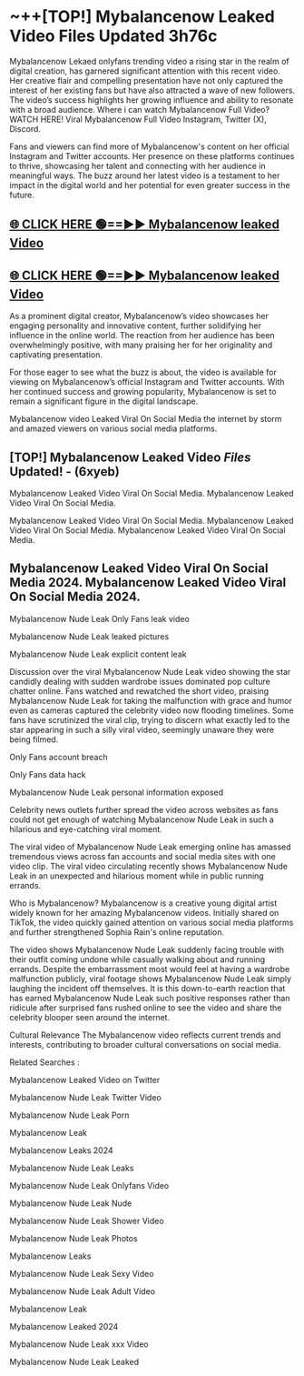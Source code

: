 # ~++[TOP!] Mybalancenow Leaked Video Files Updated 3h76c

 Mybalancenow Lekaed onlyfans trending video a rising star in the realm of digital creation, has garnered significant attention with this recent video. Her creative flair and compelling presentation have not only captured the interest of her existing fans but have also attracted a wave of new followers. The video’s success highlights her growing influence and ability to resonate with a broad audience.
Where i can watch  Mybalancenow Full Video? WATCH HERE! Viral  Mybalancenow Full Video Instagram, Twitter (X), Discord.


Fans and viewers can find more of  Mybalancenow's content on her official Instagram and Twitter accounts. Her presence on these platforms continues to thrive, showcasing her talent and connecting with her audience in meaningful ways. The buzz around her latest video is a testament to her impact in the digital world and her potential for even greater success in the future.


## [🌐 CLICK HERE 🟢==►►  Mybalancenow leaked Video ](https://onlyclips.site?title=Mybalancenow&ref=git)

## [🌐 CLICK HERE 🟢==►►  Mybalancenow leaked Video ](https://onlyclips.site?title=Mybalancenow&ref=git)


As a prominent digital creator,  Mybalancenow’s video showcases her engaging personality and innovative content, further solidifying her influence in the online world. The reaction from her audience has been overwhelmingly positive, with many praising her for her originality and captivating presentation.

For those eager to see what the buzz is about, the video is available for viewing on  Mybalancenow’s official Instagram and Twitter accounts. With her continued success and growing popularity,  Mybalancenow is set to remain a significant figure in the digital landscape.


  Mybalancenow video Leaked Viral On Social Media the internet by storm and amazed viewers on various social media platforms.


## [TOP!]  Mybalancenow Leaked Video *Files* Updated! - (6xyeb) 

 Mybalancenow Leaked Video Viral On Social Media. Mybalancenow Leaked Video Viral On Social Media.

 Mybalancenow Leaked Video Viral On Social Media. Mybalancenow Leaked Video Viral On Social Media. Mybalancenow Leaked Video Viral On Social Media.


##  Mybalancenow Leaked Video Viral On Social Media 2024. Mybalancenow Leaked Video Viral On Social Media 2024.
 Mybalancenow Nude Leak Only Fans leak video

 Mybalancenow Nude Leak leaked pictures

 Mybalancenow Nude Leak explicit content leak

Discussion over the viral  Mybalancenow Nude Leak video showing the star candidly dealing with sudden wardrobe issues dominated pop culture chatter online. Fans watched and rewatched the short video, praising  Mybalancenow Nude Leak for taking the malfunction with grace and humor even as cameras captured the celebrity video now flooding timelines. Some fans have scrutinized the viral clip, trying to discern what exactly led to the star appearing in such a silly viral video, seemingly unaware they were being filmed.


Only Fans account breach

Only Fans data hack

 Mybalancenow Nude Leak personal information exposed

Celebrity news outlets further spread the video across websites as fans could not get enough of watching  Mybalancenow Nude Leak in such a hilarious and eye-catching viral moment.


The viral video of  Mybalancenow Nude Leak emerging online has amassed tremendous views across fan accounts and social media sites with one video clip. The viral video circulating recently shows  Mybalancenow Nude Leak in an unexpected and hilarious moment while in public running errands.


Who is  Mybalancenow?  Mybalancenow is a creative young digital artist widely known for her amazing  Mybalancenow videos. Initially shared on TikTok, the video quickly gained attention on various social media platforms and further strengthened Sophia Rain's online reputation.

The video shows  Mybalancenow Nude Leak suddenly facing trouble with their outfit coming undone while casually walking about and running errands. Despite the embarrassment most would feel at having a wardrobe malfunction publicly, viral footage shows  Mybalancenow Nude Leak simply laughing the incident off themselves. It is this down-to-earth reaction that has earned  Mybalancenow Nude Leak such positive responses rather than ridicule after surprised fans rushed online to see the video and share the celebrity blooper seen around the internet.

Cultural Relevance The  Mybalancenow video reflects current trends and interests, contributing to broader cultural conversations on social media.

Related Searches :

 Mybalancenow Leaked Video on Twitter

 Mybalancenow Nude Leak Twitter Video

 Mybalancenow Nude Leak Porn

 Mybalancenow Leak 

 Mybalancenow Leaks 2024

 Mybalancenow Nude Leak Leaks

 Mybalancenow Nude Leak Onlyfans Video

 Mybalancenow Nude Leak Nude

 Mybalancenow Nude Leak Shower Video

 Mybalancenow Nude Leak Photos

 Mybalancenow Leaks

 Mybalancenow Nude Leak Sexy Video

 Mybalancenow Nude Leak Adult Video

 Mybalancenow Leak

 Mybalancenow Leaked 2024

 Mybalancenow Nude Leak xxx Video

 Mybalancenow Nude Leak Leaked